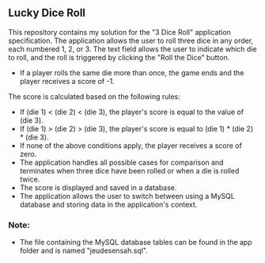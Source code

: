 ## Lucky Dice Roll

This repository contains my solution for the "3 Dice Roll" application specification. The application allows the user to roll three dice in any order, each numbered 1, 2, or 3. The text field allows the user to indicate which die to roll, and the roll is triggered by clicking the "Roll the Dice" button.

- If a player rolls the same die more than once, the game ends and the player receives a score of -1.

The score is calculated based on the following rules:

- If (die 1) < (die 2) < (die 3), the player's score is equal to the value of (die 3).
- If (die 1) > (die 2) > (die 3), the player's score is equal to (die 1) * (die 2) * (die 3).
- If none of the above conditions apply, the player receives a score of zero.
- The application handles all possible cases for comparison and terminates when three dice have been rolled or when a die is rolled twice. 
- The score is displayed and saved in a database. 
- The application allows the user to switch between using a MySQL database and storing data in the application's context.

### Note: 
- The file containing the MySQL database tables can be found in the app folder and is named "jeudesensah.sql".